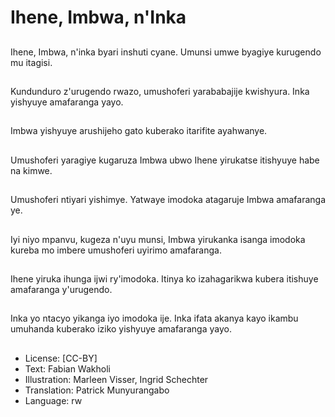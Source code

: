 # Ihene, Imbwa, n'Inka

##
Ihene, Imbwa, n'inka byari inshuti cyane. Umunsi umwe byagiye kurugendo mu itagisi.

##
Kundunduro z'urugendo rwazo, umushoferi yarababajije kwishyura. Inka yishyuye amafaranga yayo.

##
Imbwa yishyuye arushijeho gato kuberako itarifite ayahwanye.

##
Umushoferi yaragiye kugaruza Imbwa ubwo Ihene yirukatse itishyuye habe na kimwe.

##
Umushoferi ntiyari yishimye. Yatwaye imodoka atagaruje Imbwa amafaranga ye.

##
Iyi niyo mpanvu, kugeza n'uyu munsi, Imbwa yirukanka isanga imodoka kureba mo imbere umushoferi uyirimo amafaranga.

##
Ihene yiruka ihunga ijwi ry'imodoka. Itinya ko izahagarikwa kubera itishuye amafaranga y'urugendo.

##
Inka yo ntacyo yikanga iyo imodoka ije. Inka ifata akanya kayo ikambu umuhanda kuberako iziko yishyuye amafaranga yayo.

##
* License: [CC-BY]
* Text: Fabian Wakholi
* Illustration: Marleen Visser, Ingrid Schechter
* Translation: Patrick Munyurangabo
* Language: rw
